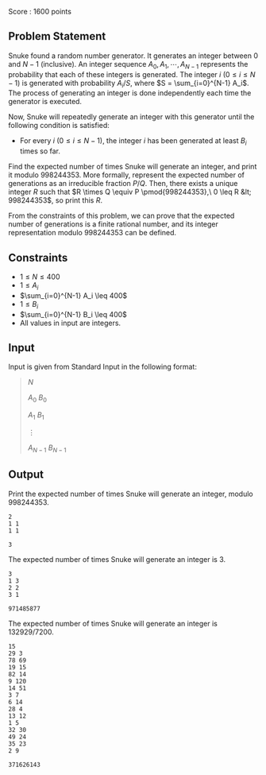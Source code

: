 Score : $1600$ points

## Problem Statement

Snuke found a random number generator.
It generates an integer between $0$ and $N-1$ (inclusive).
An integer sequence $A_0, A_1, \cdots, A_{N-1}$  represents the probability that each of these integers is generated. The integer $i$ ($0 \leq i \leq N-1$) is generated with probability $A_i / S$, where $S = \sum_{i=0}^{N-1} A_i$. The process of generating an integer is done independently each time the generator is executed.

Now, Snuke will repeatedly generate an integer with this generator until the following condition is satisfied:

- For every $i$ ($0 \leq i \leq N-1$), the integer $i$ has been generated at least $B_i$ times so far.

Find the expected number of times Snuke will generate an integer, and print it modulo $998244353$.
More formally, represent the expected number of generations as an irreducible fraction $P/Q$. Then, there exists a unique integer $R$ such that $R \times Q \equiv P \pmod{998244353},\ 0 \leq R &lt; 998244353$, so print this $R$.

From the constraints of this problem, we can prove that the expected number of generations is a finite rational number, and its integer representation modulo $998244353$ can be defined.

## Constraints

- $1 \leq N \leq 400$
- $1 \leq A_i$
- $\sum_{i=0}^{N-1} A_i \leq 400$
- $1 \leq B_i$
- $\sum_{i=0}^{N-1} B_i \leq 400$
- All values in input are integers.

## Input

Input is given from Standard Input in the following format:

> $N$
> 
> $A_0$ $B_0$
> 
> $A_1$ $B_1$
> 
> $\vdots$
> 
> $A_{N-1}$ $B_{N-1}$

## Output

Print the expected number of times Snuke will generate an integer, modulo $998244353$.

```input1
2
1 1
1 1
```

```output1
3
```

The expected number of times Snuke will generate an integer is $3$.

```input2
3
1 3
2 2
3 1
```

```output2
971485877
```

The expected number of times Snuke will generate an integer is $132929/7200$.

```input3
15
29 3
78 69
19 15
82 14
9 120
14 51
3 7
6 14
28 4
13 12
1 5
32 30
49 24
35 23
2 9
```

```output3
371626143
```